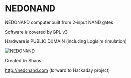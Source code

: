 # NEDONAND
NEDONAND computer built from 2-input NAND gates

Software is covered by GPL v3

Hardware is PUBLIC DOMAIN (including Logisim simulation)

![](https://raw.githubusercontent.com/shaos/nedonand/master/hardware/nands-main.jpg "NEDONAND")

Created by Shaos

http://nedonand.com (forward to Hackaday project)